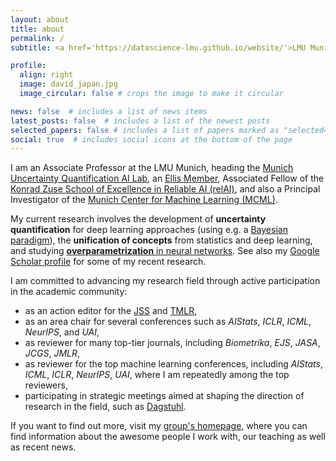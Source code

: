 ```yaml
---
layout: about
title: about
permalink: /
subtitle: <a href='https://datascience-lmu.github.io/website/'>LMU Munich, MCML</a>

profile:
  align: right
  image: david_japan.jpg
  image_circular: false # crops the image to make it circular

news: false  # includes a list of news items
latest_posts: false  # includes a list of the newest posts
selected_papers: false # includes a list of papers marked as "selected={true}"
social: true  # includes social icons at the bottom of the page
---
```


I am an Associate Professor at the LMU Munich, heading the [Munich Uncertainty Quantification AI Lab](https://www.muniq.ai), an [Ellis Member](https://ellis.eu/), Associated Fellow of the [Konrad Zuse School of
Excellence in Reliable AI (relAI)](https://zuseschoolrelai.de/), and also a Principal Investigator of the [Munich Center for Machine Learning (MCML)](https://mcml.ai/). 

My current research involves the development of **uncertainty quantification** for deep learning approaches (using e.g. a [Bayesian paradigm](https://proceedings.mlr.press/v235/papamarkou24b.html)), the **unification of concepts** from statistics and deep learning, and studying [**overparametrization** in neural networks](https://arxiv.org/abs/2307.03571). See also my [Google Scholar profile](https://scholar.google.de/citations?hl=de&user=_DYguksAAAAJ&view_op=list_works&sortby=pubdate) for some of my recent research.

I am committed to advancing my research field through active participation in the academic community: 
* as an action editor for the [JSS](https://www.jstatsoft.org/index) and [TMLR](https://jmlr.org/tmlr/), 
* as an area chair for several conferences such as *AIStats*, *ICLR*, *ICML*, *NeurIPS*, and *UAI*,
* as reviewer for many top-tier journals, including *Biometrika*, *EJS*, *JASA*, *JCGS*, *JMLR*, 
* as reviewer for the top machine learning conferences, including *AIStats*, *ICML*, *ICLR*, *NeurIPS*, *UAI*, where I am repeatedly among the top reviewers,
* participating in strategic meetings aimed at shaping the direction of research in the field, such as [Dagstuhl](https://www.dagstuhl.de/en/seminars/seminar-calendar/seminar-details/24461).

If you want to find out more, visit my [group's homepage](https://www.muniq.ai), where you can find information about the awesome people I work with, our teaching as well as recent news.




